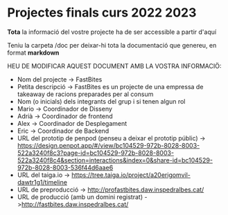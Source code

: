 # Projectes finals curs 2022 2023

**Tota** la informació del vostre projecte ha de ser accessible a partir d'aquí

Teniu la carpeta /doc per deixar-hi tota la documentació que genereu, en format __markdown__

HEU DE MODIFICAR AQUEST DOCUMENT AMB LA VOSTRA INFORMACIÖ:
* Nom del projecte -> FastBites
* Petita descripció -> FastBites es un projecte de una empressa de takeaway de racions preparades per al consum
* Nom (o inicials) dels integrants del grup i si tenen algun rol
* Mario -> Coordinador de Disseny
* Adrià -> Coordinador de frontend
* Alex -> Coordinador de Desplegament
* Eric -> Coordinador de Backend
* URL del prototip de penpod (penseu a deixar el prototip públic) -> https://design.penpot.app/#/view/bc104529-972b-8028-8003-522a3240f8c3?page-id=bc104529-972b-8028-8003-522a3240f8c4&section=interactions&index=0&share-id=bc104529-972b-8028-8003-536f44d6aae6
* URL del taiga.io -> https://tree.taiga.io/project/a20erigomvil-dawtr1g1/timeline
* URL de preproducció -> http://profastbites.daw.inspedralbes.cat/
* URL de producció (amb un domini registrat) ->http://fastbites.daw.inspedralbes.cat/


